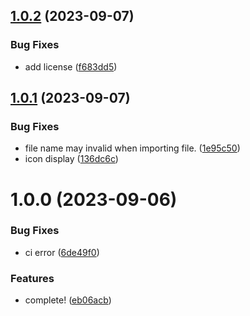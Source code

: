 ## [1.0.2](https://github.com/lee88688/logseq-mhtml-view-plugin/compare/v1.0.1...v1.0.2) (2023-09-07)


### Bug Fixes

* add license ([f683dd5](https://github.com/lee88688/logseq-mhtml-view-plugin/commit/f683dd533b4f288197f4cdcfeaa8ff57972c432c))

## [1.0.1](https://github.com/lee88688/logseq-mhtml-view-plugin/compare/v1.0.0...v1.0.1) (2023-09-07)


### Bug Fixes

* file name may invalid when importing file. ([1e95c50](https://github.com/lee88688/logseq-mhtml-view-plugin/commit/1e95c501c93c33d8180ce163c0ebb025ec9de8b4))
* icon display ([136dc6c](https://github.com/lee88688/logseq-mhtml-view-plugin/commit/136dc6c0cb2f186b29243080f5e73fb22f100fde))

# 1.0.0 (2023-09-06)


### Bug Fixes

* ci error ([6de49f0](https://github.com/lee88688/logseq-mhtml-view-plugin/commit/6de49f05c5e6bc868065fa1df3a80be090e65be3))


### Features

* complete! ([eb06acb](https://github.com/lee88688/logseq-mhtml-view-plugin/commit/eb06acba30aacf6e37224d577825626e7fce5ac7))
